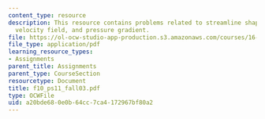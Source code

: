 ```yaml
---
content_type: resource
description: This resource contains problems related to streamline shapes of the 2-D
  velocity field, and pressure gradient.
file: https://ol-ocw-studio-app-production.s3.amazonaws.com/courses/16-01-unified-engineering-i-ii-iii-iv-fall-2005-spring-2006/a20bde680e0b64cc7ca4172967bf80a2_f10_ps11_fall03.pdf
file_type: application/pdf
learning_resource_types:
- Assignments
parent_title: Assignments
parent_type: CourseSection
resourcetype: Document
title: f10_ps11_fall03.pdf
type: OCWFile
uid: a20bde68-0e0b-64cc-7ca4-172967bf80a2
---
```

